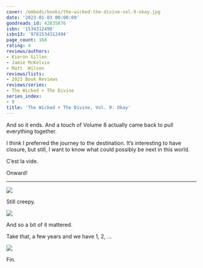 ```yaml
---
cover: /embeds/books/the-wicked-the-divine-vol-9-okay.jpg
date: '2023-01-03 00:00:09'
goodreads_id: 42835876
isbn: '1534312498'
isbn13: '9781534312494'
page_count: 168
rating: 4
reviews/authors:
- Kieron Gillen
- Jamie McKelvie
- Matt  Wilson
reviews/lists:
- 2023 Book Reviews
reviews/series:
- The Wicked + The Divine
series_index:
- 9
title: 'The Wicked + The Divine, Vol. 9: Okay'
---
```

And so it ends. And a touch of Volume 8 actually came back to pull everything together. 

I think I preferred the journey to the destination. It’s interesting to have closure, but still, I want to know what could possibly be next in this world. 

C’est la vide. 

Onward!

<!--more-->

---


![](/embeds/books/attachments/wicked-divine-9-05c5fe.png)

Still creepy. 

![](/embeds/books/attachments/wicked-divine-9-7370df.png)

And so a bit of it mattered. 

Take that, a few years and we have 1, 2, …

![](/embeds/books/attachments/wicked-divine-9-71f89b.png)

Fin. 

